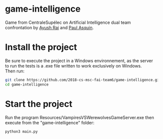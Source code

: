 # game-intelligence
Game from CentraleSupélec on Artificial Intelligence dual team confrontation by [Ayush Rai](https://www.linkedin.com/in/ayush-rai-8ab9b24a/) and [Paul Asquin](https://www.linkedin.com/in/paulasquin).

# Install the project  
Be sure to execute the project in a Windows environnement, as the server to run the tests is a .exe file written to work exclusively on Windows.  
Then run:   
```bash
git clone https://github.com/2018-cs-msc-fai-team6/game-intelligence.git
cd game-intelligence
```

# Start the project  
Run the program Resources/VampiresVSWerewolvesGameServer.exe then execute from the "game-intelligence" folder:  
```bash
python3 main.py
```
